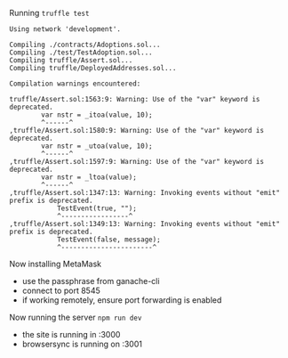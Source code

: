 Running `truffle test`

    Using network 'development'.

    Compiling ./contracts/Adoptions.sol...
    Compiling ./test/TestAdoption.sol...
    Compiling truffle/Assert.sol...
    Compiling truffle/DeployedAddresses.sol...

    Compilation warnings encountered:

    truffle/Assert.sol:1563:9: Warning: Use of the "var" keyword is deprecated.
            var nstr = _itoa(value, 10);
            ^------^
    ,truffle/Assert.sol:1580:9: Warning: Use of the "var" keyword is deprecated.
            var nstr = _utoa(value, 10);
            ^------^
    ,truffle/Assert.sol:1597:9: Warning: Use of the "var" keyword is deprecated.
            var nstr = _ltoa(value);
            ^------^
    ,truffle/Assert.sol:1347:13: Warning: Invoking events without "emit" prefix is deprecated.
                TestEvent(true, "");
                ^-----------------^
    ,truffle/Assert.sol:1349:13: Warning: Invoking events without "emit" prefix is deprecated.
                TestEvent(false, message);
                ^-----------------------^

Now installing MetaMask

- use the passphrase from ganache-cli
- connect to port 8545
- if working remotely, ensure port forwarding is enabled

Now running the server `npm run dev`

- the site is running in :3000
- browsersync is running on :3001
